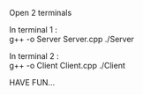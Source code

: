 Open 2 terminals 

In terminal 1 :  
     g++ -o Server Server.cpp
     ./Server 

In terminal 2 :    
     g++ -o Client Client.cpp
     ./Client

HAVE FUN...
